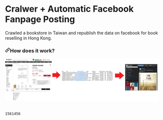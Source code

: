 # Cralwer + Automatic Facebook Fanpage Posting
Crawled a bookstore in Taiwan and republish the data on facebook for book reselling in Hong Kong.



<h3><a id="user-content-how-does-the-utensor-workflow-work" class="anchor" aria-hidden="true" href="#how-does-the-utensor-workflow-work"><svg class="octicon octicon-link" viewBox="0 0 16 16" version="1.1" width="16" height="16" aria-hidden="true"><path fill-rule="evenodd" d="M7.775 3.275a.75.75 0 001.06 1.06l1.25-1.25a2 2 0 112.83 2.83l-2.5 2.5a2 2 0 01-2.83 0 .75.75 0 00-1.06 1.06 3.5 3.5 0 004.95 0l2.5-2.5a3.5 3.5 0 00-4.95-4.95l-1.25 1.25zm-4.69 9.64a2 2 0 010-2.83l2.5-2.5a2 2 0 012.83 0 .75.75 0 001.06-1.06 3.5 3.5 0 00-4.95 0l-2.5 2.5a3.5 3.5 0 004.95 4.95l1.25-1.25a.75.75 0 00-1.06-1.06l-1.25 1.25a2 2 0 01-2.83 0z"></path></svg></a>How does it work?</h3>

<div><a target="_blank" rel="noopener noreferrer" href="https://github.com/hankblah/Facebook_Update/blob/master/1.png"><img src="https://github.com/hankblah/Facebook_Update/blob/master/1.png" width="600" align="center/" style="max-width:100%;"></a></div>

<pre><code>
1561456
</code></pre>
